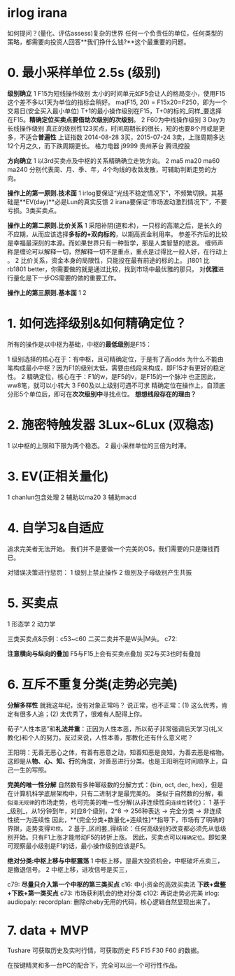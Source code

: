 # irlog irana

如何提问？(量化、评估assess)复杂的世界 
任何一个负责任的单位，任何类型的策略，都需要向投资人回答**我们挣什么钱?**这个最重要的问题。

[](.doc/Molun.md)

[](~/bin/.m2doc/ircut.md)
[](~/fc/ircut.i)

# 0. 最小采样单位 2.5s (级别)

**级别确立**
1 F15为短线操作级别
  太小的时间单元如F5会让人的格局变小，使用F15这个差不多以1天为单位的指标会稍好。
  ma(F15, 20) = F15x20=F250，即为一个交易日(安全买入最小单位)
  T+1的最小操作级别在F15，T+0的标的_同样_要选择在F15。**精确定位买卖点要借助次级别的次级别**。
2 F60为中线操作级别
3 Day为长线操作级别
  真正的级别性123买点，时间周期长的很长，短的也要8个月或是更多，不适合**普遍性**
  上证指数 2014-08-28 3买，2015-07-24 3卖，上涨周期多达12个月之久，而下跌周期更长。
  格力电器
  j9999
  贵州茅台
  腾讯控股

**方向确立**
1 以3rd买卖点及中枢的关系精确确立走势方向。
2 ma5 ma20 ma60 ma240 分别代表周、月、季、年，4个均线的收敛发散，可辅助判断走势的方向。

**操作上的第一原则.技术面**
1 irlog要保证“光线不稳定情况下”，不频繁切换。其基础是**EV(day)**必是Lun的真实反馈
2 irana要保证“市场波动激烈情况下”，不要亏损。3类买卖点。

**操作上的第二原则.比价关系**
1 采阳补阴(道和术)，一只标的高潮之后，是长久的不应期，从而应该选择**多标的+双向标的**，以期高资金利用率。
  参差不齐后的比较是幸福最深刻的本源。而如果世界只有一种哲学，那是人类智慧的悲哀。
  缠师声称是缠论可以解释一切，然解释一切不是重点，重点是过得比一般人好，在行动上 。
2 比价关系，资金本身的局限性，只能投在最有前途的标的上。
  j1801 比 rb1801 better，你需要做的就是通过比较，找到市场中最优雅的那只。
  对**优雅**进行量化是下一步OS需要的做的重要工作。

**操作上的第三原则.基本面**
1
2

# 1. 如何选择级别&如何精确定位？

所有的操作是以中枢为基础，中枢的**最低级别**是F15：

1 级别选择的核心在于：有中枢，且可精确定位，于是有了高odds
  为什么不能由笔构成最小中枢？因为F1的级别太低，需要由线段来构成，即F15才有更好的稳定性。
2 精确定位，核心在于：F1的w，是F5的v，是F15的一个脉冲
  也正因此，ww8笔，就可以小转大
3 F60及以上级别可遇不可求
  精确定位在操作上，自顶底分形5个单位后，即可在**次次级别中**寻找点位。
**想想线段存在的理由？**

# 2. 施密特触发器 3Lux~6Lux (双稳态)

1 以中枢的上限和下限为两个稳态。
2 最小采样单位的三倍为时滞。

# 3. EV(正相关量化)

1 chanlun包含处理
2 辅助以ma20
3 辅助macd

# 4. 自学习&自适应

追求完美者无法开始。
我们并不是要做一个完美的OS，我们需要的只是赚钱而已。

对错误决策进行惩罚：
1 级别上禁止操作
2 级别及子母级别产生共振

# 5. 买卖点

1 形态学
2 动力学

三类买卖点&示例：c53~c60
二买二卖并不是W头|M头。
c72:

**注意横向与纵向的叠加**
F5与F15上会有买卖点叠加
买2与买3也时有叠加

# 6. 互斥不重复分类(走势必完美)

**分解多样性**
就我这年纪，没有对象正常吗？
说正常，也不正常：(1) 这么优秀，肯定有很多人追；(2) 太优秀了，很难有人配得上你。

荀子“人性本恶”和**礼法并重**：正因为人性本恶，所以荀子非常强调后天学习(礼义教化)和个人的努力。反过来说，人性本善，那教化还有什么意义呢？

王阳明：无善无恶心之体，有善有恶意之动，知善知恶是良知，为善去恶是格物。
这即是从**物、心、知、行**的角度，对善恶进行分类。也是王阳明在时间顺序上，自己一生的写照。

**完美的唯一性分解**
自然数有多种幂级数的分解方式：{bin, oct, dec, hex}，但是在计算机科学底层架构中，只有二进制才是最完美的。
类似于自然数的分解，看似`毫无规律`的市场走势，也可完美的唯一性分解(从非连续性向`连续性`转化)：
1 基于_级别_，从1分钟到年，对应8个级别，2^8 -> 256种表达 -> 完全分类 -> 非连续性统一为连续性
  因此，**{完全分类+数量化+连续性}**指导下，市场有了明确的界限，走势变得`可控`。
2 基于_区间套_得结论：任何高级别的改变都必须先从低级别开始。只有F1上涨才能带动F5的转折上涨。
  因此，买卖点可以`精确定位`。即如果可观察最小级别是F1的话，最小操作级别应该是F5。

**绝对分类:中枢上移与中枢震荡**
1 中枢上移，是最大投资机会，中枢破坏点卖三，是撤退信号。
2 中枢上移，进攻信号是买三，

c79: **尽量只介入第一个中枢的第三类买点**
c16: 中小资金的高效买卖法 **下跌+盘整+下跌+第一类买点**
c73: 市场获利机会的绝对分类
c102: 再说走势必完美
irlog:
audiopaly:
recordplan: 删除cheby无用的代码，核心逻辑自然显现出来了。

# 7. data + MVP

Tushare 可获取历史及实时行情，可获取历史 F5 F15 F30 F60 的数据。

在按键精灵和多一台PC的配合下，完全可以出一个可行性作品。

